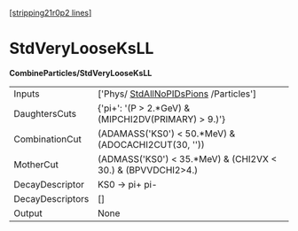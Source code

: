 [[stripping21r0p2 lines]](./stripping21r0p2-commonparticles)

# StdVeryLooseKsLL

**CombineParticles/StdVeryLooseKsLL**

|                  |                                                                                 |
|------------------|---------------------------------------------------------------------------------|
| Inputs           | ['Phys/ [StdAllNoPIDsPions](./stripping21r0p2-stdallnopidspions) /Particles'] |
| DaughtersCuts    | {'pi+': '(P \> 2.\*GeV) & (MIPCHI2DV(PRIMARY) \> 9.)'}                          |
| CombinationCut   | (ADAMASS('KS0') \< 50.\*MeV) & (ADOCACHI2CUT(30, ''))                           |
| MotherCut        | (ADMASS('KS0') \< 35.\*MeV) & (CHI2VX \< 30.) & (BPVVDCHI2\>4.)                 |
| DecayDescriptor  | KS0 -\> pi+ pi-                                                                 |
| DecayDescriptors | []                                                                            |
| Output           | None                                                                            |
